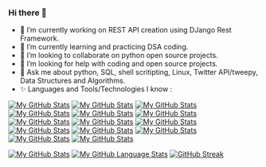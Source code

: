 ### Hi there 👋

- 🔭 I’m currently working on REST API creation using DJango Rest Framework.
- 🌱 I’m currently learning and practicing DSA coding.
- 👯 I’m looking to collaborate on python open source projects.
- 🤔 I’m looking for help with coding and open source projects.
- 💬 Ask me about python, SQL, shell scritipting, Linux, Twitter API/tweepy, Data Structures and Algorithms.
- ✨ Languages and Tools/Technologies I know :
 
[![My GitHub Stats](https://img.shields.io/badge/Visual_Studio_Code-0078D4?style=for-the-badge&logo=visual%20studio%20code&logoColor=white)]()
[![My GitHub Stats](https://img.shields.io/badge/VIM-%2311AB00.svg?&style=for-the-badge&logo=vim&logoColor=white)]()
[![My GitHub Stats](https://img.shields.io/badge/Python-FFD43B?style=for-the-badge&logo=python&logoColor=blue)]()
[![My GitHub Stats](https://img.shields.io/badge/HTML5-E34F26?style=for-the-badge&logo=html5&logoColor=white)]()
[![My GitHub Stats](https://img.shields.io/badge/C-00599C?style=for-the-badge&logo=c&logoColor=white)]()
[![My GitHub Stats](	https://img.shields.io/badge/C%2B%2B-00599C?style=for-the-badge&logo=c%2B%2B&logoColor=white)]()
[![My GitHub Stats](https://img.shields.io/badge/Java-ED8B00?style=for-the-badge&logo=java&logoColor=white)]()
[![My GitHub Stats](	https://img.shields.io/badge/Amazon_AWS-FF9900?style=for-the-badge&logo=amazonaws&logoColor=white)]()
[![My GitHub Stats](https://img.shields.io/badge/Oracle-F80000?style=for-the-badge&logo=Oracle&logoColor=white)]()
[![My GitHub Stats](https://img.shields.io/badge/SQLite-07405E?style=for-the-badge&logo=sqlite&logoColor=white)]()
[![My GitHub Stats](https://img.shields.io/badge/Amazon%20DynamoDB-4053D6?style=for-the-badge&logo=Amazon%20DynamoDB&logoColor=white)]()
[![My GitHub Stats](https://img.shields.io/badge/Flask-000000?style=for-the-badge&logo=flask&logoColor=white)]()
[![My GitHub Stats](https://img.shields.io/badge/Jupyter-F37626.svg?&style=for-the-badge&logo=Jupyter&logoColor=white)]()
[![My GitHub Stats](https://img.shields.io/badge/conda-342B029.svg?&style=for-the-badge&logo=anaconda&logoColor=white)]()








 
<!--
**piyushrj100/piyushrj100** is a ✨ _special_ ✨ repository because its `README.md` (this file) appears on your GitHub profile.

Here are some ideas to get you started:

- 🔭 I’m currently working on flask poject
- 🌱 I’m currently learning Django Framework
- 👯 I’m looking to collaborate on python open source projects
- 🤔 I’m looking for help with 
- 💬 Ask me about python, SQL, shell scritipting,Twitter APi/tweepy, Data Structures and Algorithm
- 📫 How to reach me: 
- 😄 Pronouns: ...
- ⚡ Fun fact: ...


-->


[![My GitHub Stats](https://github-readme-stats.vercel.app/api/?username=piyushrj100&count_private=true&show_icons=true&count_private=true)]()
[![My GitHub Language Stats](https://github-readme-stats.vercel.app/api/top-langs/?username=piyushrj100&langs_count=5&count_private=true)]()
[![GitHub Streak](https://github-readme-streak-stats.herokuapp.com/?user=piyushrj100)](https://git.io/streak-stats)





